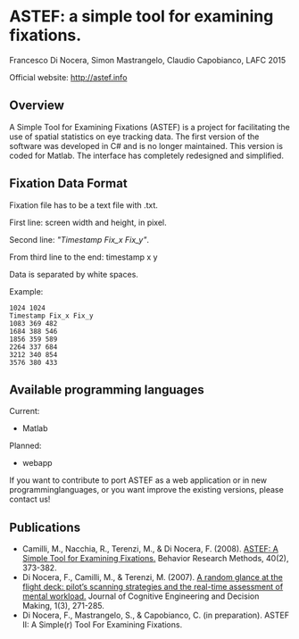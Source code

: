 # ASTEF: a simple tool for examining fixations.

Francesco Di Nocera, Simon Mastrangelo, Claudio Capobianco, LAFC 2015

Official website: http://astef.info

## Overview
A Simple Tool for Examining Fixations (ASTEF) is a project for facilitating the use of spatial statistics on eye tracking data. The first version of the software was developed in C# and is no longer maintained. This version is coded for Matlab. The interface has completely redesigned and simplified.

## Fixation Data Format
Fixation file has to be a text file with .txt.

First line: screen width and height, in pixel.

Second line: *"Timestamp Fix_x Fix_y"*.

From third line to the end: timestamp x y

Data is separated by white spaces.

Example:
```
1024 1024
Timestamp Fix_x Fix_y
1083 369 482
1684 388 546
1856 359 589
2264 337 684
3212 340 854
3576 380 433
```

## Available programming languages

Current:
* Matlab

Planned:
* webapp

If you want to contribute to port ASTEF as a web application or in new programminglanguages, or you want improve the existing versions, please contact us!

## Publications
* Camilli, M., Nacchia, R., Terenzi, M., & Di Nocera, F. (2008). [ASTEF: A Simple Tool for Examining Fixations.][df1] Behavior Research Methods, 40(2), 373-382.
* Di Nocera, F., Camilli, M., & Terenzi, M. (2007). [A random glance at the flight deck: pilot’s scanning strategies and the real-time assessment of mental workload.][df2] Journal of Cognitive Engineering and Decision Making, 1(3), 271-285.
* Di Nocera, F., Mastrangelo, S., & Capobianco, C. (in preparation). ASTEF II: A Simple(r) Tool For Examining Fixations.

[df1]: http://link.springer.com/content/pdf/10.3758/BRM.40.2.373.pdf
[df2]: http://edm.sagepub.com/content/1/3/271.full.pdf
